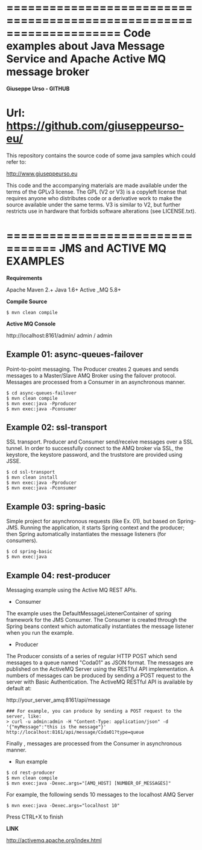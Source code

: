 ====================================================================
Code examples about Java Message Service and Apache Active MQ message broker
====================================================================
**Giuseppe Urso - GITHUB**

Url: https://github.com/giuseppeurso-eu/ 
===========================================================

This repository contains the source code of some java samples which could refer to:

http://www.giuseppeurso.eu

This code and the accompanying materials are made available under the
terms of the GPLv3 license. The GPL (V2 or V3) is a copyleft license that
requires anyone who distributes code or a derivative work to make the
source available under the same terms. V3 is similar to V2, but further
restricts use in hardware that forbids software alterations (see LICENSE.txt).

=================================
JMS and ACTIVE MQ EXAMPLES
=================================

**Requirements**

Apache Maven 2.+
Java 1.6+
Active _MQ 5.8+

**Compile Source**
```
$ mvn clean compile
```
**Active MQ Console**

http://localhost:8161/admin/
admin / admin

Example 01: async-queues-failover
----------------------------------
Point-to-point messaging. The Producer creates 2 queues and sends messages to a Master/Slave AMQ Broker using the failover protocol.
Messages are processed from a Consumer in an asynchronous manner.
```
$ cd async-queues-failover
$ mvn clean compile
$ mvn exec:java -Pproducer
$ mvn exec:java -Pconsumer
```

Example 02: ssl-transport
----------------------------------
SSL transport. Producer and Consumer send/receive messages over a SSL tunnel. In order to successfully connect to the AMQ broker via SSL, the keystore, 
the keystore password, and the truststore are provided using JSSE.
```
$ cd ssl-transport
$ mvn clean install
$ mvn exec:java -Pproducer
$ mvn exec:java -Pconsumer
```

Example 03: spring-basic
------------------------
Simple project for asynchronous requests (like Ex. 01), but based on Spring-JMS. 
Running the application, it starts Spring context and the producer; then Spring automatically instantiates the message listeners (for consumers). 
```
$ cd spring-basic
$ mvn exec:java
```

Example 04: rest-producer
------------------------
Messaging example using the Active MQ REST APIs.

- Consumer

The example uses the DefaultMessageListenerContainer of spring framework for the JMS Consumer. The Consumer is created through the Spring beans context which 
automatically instantiates the message listener when you run the example.

- Producer

The Producer consists of a series of regular HTTP POST which send messages to a queue named "Coda01" as JSON format.
The messages are published on the ActiveMQ Server using the RESTful API implementation. A numbers of messages can be produced by sending a POST request to the
server with Basic Authentication. The ActiveMQ RESTful API is available by default at:

http://your_server_amq:8161/api/message

```
### For example, you can produce by sending a POST request to the server, like:
> curl -u admin:admin -H "Content-Type: application/json" -d '{"myMessage":"this is the message"}' http://localhost:8161/api/message/Coda01?type=queue
```
Finally , messages are processed from the Consumer in asynchronous manner.

- Run example
``` 
$ cd rest-producer
$ mvn clean compile
$ mvn exec:java -Dexec.args="[AMQ_HOST] [NUMBER_OF_MESSAGES]"
```
For example, the following sends 10 messages to the localhost AMQ Server
```
$ mvn exec:java -Dexec.args="localhost 10"
```
Press CTRL+X to finish


**LINK** 

http://activemq.apache.org/index.html
